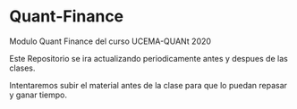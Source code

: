 # Quant-Finance
Modulo Quant Finance del curso UCEMA-QUANt 2020

Este Repositorio se ira actualizando periodicamente antes y despues de las clases.

Intentaremos subir el material antes de la clase para que lo puedan repasar y ganar tiempo.


